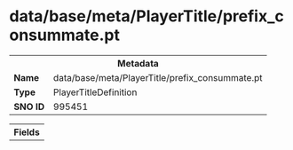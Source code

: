 <h1>data/base/meta/PlayerTitle/prefix_consummate.pt</h1><table><tr><th colspan="100%">Metadata</th></tr><tr><td><b>Name</b></td><td>data/base/meta/PlayerTitle/prefix_consummate.pt</td></tr><tr><td><b>Type</b></td><td>PlayerTitleDefinition</td></tr><tr><td><b>SNO ID</b></td><td>995451</td></tr></table>

<table><tr><th colspan="100%">Fields</th></tr></table>

